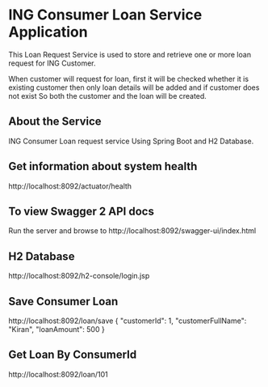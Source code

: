 # ING Consumer Loan Service Application 

This Loan Request Service is used to store and retrieve one or more loan request for ING Customer.

When customer will request for loan, first it will be checked whether it is existing customer then only loan details will be added and if customer does not exist So both the customer and the loan will be created.

## About the Service
ING Consumer Loan request service Using Spring Boot and H2 Database.

## Get information about system health 
http://localhost:8092/actuator/health

## To view Swagger 2 API docs
Run the server and browse to http://localhost:8092/swagger-ui/index.html

## H2 Database
http://localhost:8092/h2-console/login.jsp

## Save Consumer Loan 
http://localhost:8092/loan/save
{
"customerId": 1,
"customerFullName": "Kiran",
"loanAmount": 500
}

## Get Loan By ConsumerId
http://localhost:8092/loan/101

